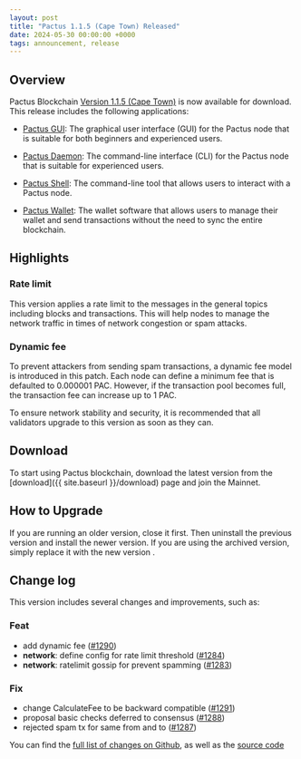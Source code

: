```yaml
---
layout: post
title: "Pactus 1.1.5 (Cape Town) Released"
date: 2024-05-30 00:00:00 +0000
tags: announcement, release
---
```


## Overview

Pactus Blockchain [Version 1.1.5 (Cape Town)](https://github.com/pactus-project/pactus/releases/tag/v1.1.5)
is now available for download.
This release includes the following applications:

- [Pactus GUI](https://docs.pactus.org/docs/get-started/pactus-gui/):
  The graphical user interface (GUI) for the Pactus node that is suitable
  for both beginners and experienced users.

- [Pactus Daemon](https://docs.pactus.org/docs/get-started/pactus-daemon/):
  The command-line interface (CLI) for the Pactus node that is suitable for experienced users.

- [Pactus Shell](https://docs.pactus.org/docs/tutorials/pactus-shell/):
  The command-line tool that allows users to interact with a Pactus node.

- [Pactus Wallet](https://docs.pactus.org/docs/tutorials/pactus-wallet/):
  The wallet software that allows users to manage their wallet and send transactions
  without the need to sync the entire blockchain.

## Highlights

### Rate limit

This version applies a rate limit to the messages in the general topics including blocks and transactions.
This will help nodes to manage the network traffic in times of network congestion or spam attacks.

### Dynamic fee

To prevent attackers from sending spam transactions, a dynamic fee model is introduced in this patch.
Each node can define a minimum fee that is defaulted to 0.000001 PAC.
However, if the transaction pool becomes full, the transaction fee can increase up to 1 PAC.

To ensure network stability and security,
it is recommended that all validators upgrade to this version as soon as they can.

## Download

To start using Pactus blockchain, download the latest version from the [download]({{ site.baseurl }}/download)
page and join the Mainnet.

## How to Upgrade

If you are running an older version, close it first.
Then uninstall the previous version and install the newer version.
If you are using the archived version, simply replace it with the new version .

## Change log

This version includes several changes and improvements, such as:

### Feat

- add dynamic fee ([#1290](https://github.com/pactus-project/pactus/pull/1290))
- **network**: define config for rate limit threshold ([#1284](https://github.com/pactus-project/pactus/pull/1284))
- **network**: ratelimit gossip for prevent spamming ([#1283](https://github.com/pactus-project/pactus/pull/1283))

### Fix

- change CalculateFee to be backward compatible ([#1291](https://github.com/pactus-project/pactus/pull/1291))
- proposal basic checks deferred to consensus ([#1288](https://github.com/pactus-project/pactus/pull/1288))
- rejected spam tx for same from and to ([#1287](https://github.com/pactus-project/pactus/pull/1287))

You can find the [full list of changes on Github](https://github.com/pactus-project/pactus/compare/v1.1.4...v1.1.5),
as well as the [source code](https://github.com/pactus-project/pactus/releases/tag/v1.1.5)
